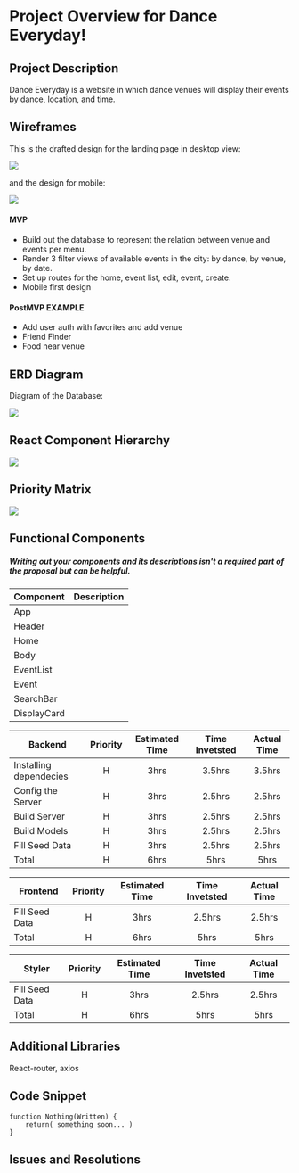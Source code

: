# Project Overview for Dance Everyday!

## Project Description

Dance Everyday is a website in which dance venues will display their events by dance, location, and time.

## Wireframes

This is the drafted design for the landing page in desktop view:

![](https://i.imgur.com/x00gjfJ.png)

and the design for mobile:

![](https://i.imgur.com/BYik3If.png)

#### MVP

- Build out the database to represent the relation between venue and events per menu.
- Render 3 filter views of available events in the city: by dance, by venue, by date.
- Set up routes for the home, event list, edit, event, create.
- Mobile first design

#### PostMVP EXAMPLE

- Add user auth with favorites and add venue
- Friend Finder
- Food near venue

## ERD Diagram

Diagram of the Database:

![](https://i.imgur.com/wsA6Kf3.jpg)

## React Component Hierarchy

![](https://imgur.com/a/MtS2Gc6)

## Priority Matrix

![](https://i.imgur.com/Tas9IlH.jpg)

## Functional Components

##### Writing out your components and its descriptions isn't a required part of the proposal but can be helpful.

| Component   | Description |
| ----------- | :---------: |
| App         |             |
| Header      |             |
| Home        |             |
| Body        |             |
| EventList   |             |
| Event       |             |
| SearchBar   |             |
| DisplayCard |             |

| Backend                | Priority | Estimated Time | Time Invetsted | Actual Time |
| ---------------------- | :------: | :------------: | :------------: | :---------: |
| Installing dependecies |    H     |      3hrs      |     3.5hrs     |   3.5hrs    |
| Config the Server      |    H     |      3hrs      |     2.5hrs     |   2.5hrs    |
| Build Server           |    H     |      3hrs      |     2.5hrs     |   2.5hrs    |
| Build Models           |    H     |      3hrs      |     2.5hrs     |   2.5hrs    |
| Fill Seed Data         |    H     |      3hrs      |     2.5hrs     |   2.5hrs    |
| Total                  |    H     |      6hrs      |      5hrs      |    5hrs     |

| Frontend       | Priority | Estimated Time | Time Invetsted | Actual Time |
| -------------- | :------: | :------------: | :------------: | :---------: |
| Fill Seed Data |    H     |      3hrs      |     2.5hrs     |   2.5hrs    |
| Total          |    H     |      6hrs      |      5hrs      |    5hrs     |

| Styler         | Priority | Estimated Time | Time Invetsted | Actual Time |
| -------------- | :------: | :------------: | :------------: | :---------: |
| Fill Seed Data |    H     |      3hrs      |     2.5hrs     |   2.5hrs    |
| Total          |    H     |      6hrs      |      5hrs      |    5hrs     |

## Additional Libraries

React-router, axios

## Code Snippet

```
function Nothing(Written) {
	return( something soon... )
}
```

## Issues and Resolutions
